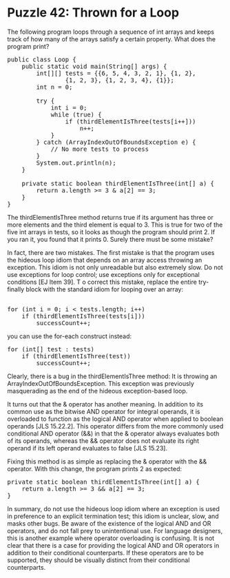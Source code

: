 # Puzzle 42: Thrown for a Loop

The following program loops through a sequence of int arrays and keeps track of 
how many of the arrays satisfy a certain property. What does the program print?

<pre>
public class Loop {
    public static void main(String[] args) {
        int[][] tests = {{6, 5, 4, 3, 2, 1}, {1, 2},
                {1, 2, 3}, {1, 2, 3, 4}, {1}};
        int n = 0;

        try {
            int i = 0;
            while (true) {
                if (thirdElementIsThree(tests[i++]))
                    n++;
            }
        } catch (ArrayIndexOutOfBoundsException e) {
            // No more tests to process
        }
        System.out.println(n);
    }

    private static boolean thirdElementIsThree(int[] a) {
        return a.length >= 3 & a[2] == 3;
    }
}
</pre>

The thirdElementIsThree method returns true if its argument has three or more elements 
and the third element is equal to 3. 
This is true for two of the five int arrays in tests, 
so it looks as though the program should print 2. If you ran it, you found that it prints 0.
Surely there must be some mistake?


In fact, there are two mistakes. The first mistake is that the program uses the hideous loop idiom that 
depends on an array access throwing an exception. This idiom is not only unreadable but also extremely slow.
Do not use exceptions for loop control; use exceptions only for exceptional conditions [EJ Item 39]. T
o correct this mistake, replace the entire try-finally block with the standard idiom for looping over an array:

<pre>

for (int i = 0; i < tests.length; i++)
    if (thirdElementIsThree(tests[i]))
        successCount++;
</pre>

you can use the for-each construct instead:

<pre>
for (int[] test : tests)
    if (thirdElementIsThree(test))
        successCount++;
</pre>


Clearly, there is a bug in the thirdElementIsThree method: It is throwing an ArrayIndexOutOfBoundsException. 
This exception was previously masquerading as the end of the hideous exception-based loop.

It turns out that the & operator has another meaning. In addition to its common use as the bitwise AND operator 
for integral operands, it is overloaded to function as the logical AND operator when applied 
to boolean operands [JLS 15.22.2]. This operator differs from the more commonly used conditional 
AND operator (&&) in that the & operator always evaluates both of its operands, whereas the && operator 
does not evaluate its right operand if its left operand evaluates to false [JLS 15.23].

Fixing this method is as simple as replacing the & operator with the && operator. 
With this change, the program prints 2 as expected:

<pre>
private static boolean thirdElementIsThree(int[] a) {
    return a.length >= 3 && a[2] == 3;
}
</pre>

In summary, do not use the hideous loop idiom where an exception is used in preference 
to an explicit termination test; this idiom is unclear, slow, and masks other bugs.
Be aware of the existence of the logical AND and OR operators, and do not fall prey to unintentional use. 
For language designers, this is another example where operator overloading is confusing. 
It is not clear that there is a case for providing the logical AND and OR operators in addition to 
their conditional counterparts. If these operators are to be supported, 
they should be visually distinct from their conditional counterparts.
